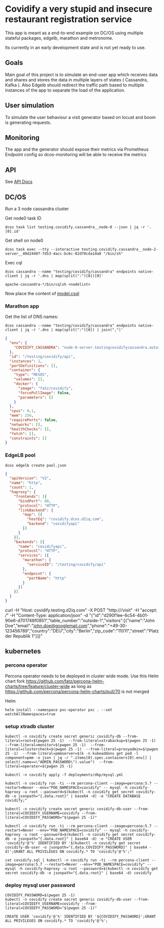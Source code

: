 # Covidify a very stupid and insecure restaurant registration service
This app is meant as a end-to-end example on DC/OS using multiple stateful packages, edgelb, marathon and metronome.

Its currently in an early development state and is not yet ready to use.


## Goals
Main goal of this project is to simulate an end-user app which receives data and shares and stores the data in multiple layers of states ( Cassandra, Kafka ). Also Edgelb should redirect the traffic path based to multiple instances of the app to separate the load of the application.

## User simulation
To simulate the user behaviour a visit generator based on locust and boom is generating requests.

## Monitoring
The app and the generator should expose their metrics via Prometheus Endpoint config so dcos-monitoring will be able to receive the metrics


## API
See [API Docs](./doc)



## DC/OS

Run a 3 node cassandra cluster


Get node0 task ID

```
dcos task list testing.covidify.cassandra__node-0 --json | jq -r '.[0].id'
```

Get shell on node0

```
dcos task exec --tty --interactive testing.covidify.cassandra__node-2-server__40d24407-7d53-4acc-bc6c-82d70cda14a8 "/bin/sh"
```

Exec cql

```
dcos cassandra --name "testing/covidify/cassandra" endpoints native-client | jq -r '.dns | map(split(":")[0])[0]'
```


```
apache-cassandra-*/bin/cqlsh <nodelist>
```


Now place the content of [model.csql](./model.csql)


### Marathon app
Get the list of DNS names:

```
dcos cassandra --name "testing/covidify/cassandra" endpoints native-client | jq -r '.dns | map(split(":")[0]) | join(",")'
```

```json
{
  "env": {
    "COVIDIFY_CASSANDRA": "node-0-server.testingcovidifycassandra.autoip.dcos.thisdcos.directory,node-1-server.testingcovidifycassandra.autoip.dcos.thisdcos.directory,node-2-server.testingcovidifycassandra.autoip.dcos.thisdcos.directory"
  },
  "id": "/testing/covidify/api",
  "instances": 1,
  "portDefinitions": [],
  "container": {
    "type": "MESOS",
    "volumes": [],
    "docker": {
      "image": "fatz/covidify",
      "forcePullImage": false,
      "parameters": []
    }
  },
  "cpus": 0.1,
  "mem": 256,
  "requirePorts": false,
  "networks": [],
  "healthChecks": [],
  "fetch": [],
  "constraints": []
}
```

### EdgeLB pool

`dcos edgelb create pool.json`

```json
{
  "apiVersion": "V2",
  "name": "http",
  "count": 1,
  "haproxy": {
    "frontends": [{
      "bindPort": 80,
      "protocol": "HTTP",
      "linkBackend": {
        "map": [{
          "hostEq": "covidify.dcos.d2iq.com",
          "backend": "covidifyapi"
        }]
      }
    }],
    "backends": [{
      "name": "covidifyapi",
      "protocol": "HTTP",
      "services": [{
        "marathon": {
          "serviceID": "/testing/covidify/api"
        },
        "endpoint": {
          "portName": "http"
        }
      }]
    }]
  }
}

```


curl -H "Host: covidify.testing.d2iq.com" -X POST "http://<yourclusteraddress>/visit" -H  "accept: */*" -H  "Content-Type: application/json" -d "{\"id\":\"d290f1ee-6c54-4b01-90e6-d701748f0851\",\"table_number\":\"outside-1\",\"visitors\":[{\"name\":\"John Doe\",\"email\":\"john.doe@googlemail.com\",\"phone\":\"+49-30-123456789\",\"country\":\"DEU\",\"city\":\"Berlin\",\"zip_code\":\"11011\",\"street\":\"Platz der Republik 1\"}]}"


## kubernetes

### percona operator
Percona operator needs to be deployed in cluster wide mode. Use this Helm chart fork https://github.com/fatz/percona-helm-charts/tree/feature/cluster-wide as long as https://github.com/percona/percona-helm-charts/pull/70 is not merged

Helm
```
helm install --namespace pxc-operator pxc . --set watchAllNamespaces=true
```


### setup xtradb cluster
```
kubectl -n covidify create secret generic covidify-db --from-literal=root=$(pwgen 25 -1)  --from-literal=xtrabackup=$(pwgen 25 -1)  --from-literal=monitor=$(pwgen 25 -1)  --from-literal=clustercheck=$(pwgen 25 -1)  --from-literal=proxyadmin=$(pwgen 25 -1)  --from-literal=pmmserver=$(k -n kubeaddons get pod -l component=pmm -o json | jq -r ".items[0].spec.containers[0].env[] | select(.name==\"ADMIN_PASSWORD\").value")  --from-literal=operator=$(pwgen 25 -1)
```

```
kubectl -n covidify apply -f deployments/dkp/mysql.yml
```

```
kubectl -n covidify run -ti --rm percona-client --image=percona:5.7 --restart=Never --env="POD_NAMESPACE=covidify" -- mysql -h covidify-haproxy -u root --password=$(kubectl -n covidify get secret covidify-db -o jsonpath="{.data.root}" | base64 -d) -e "CREATE DATABASE covidify;"
```


```
kubectl -n covidify create secret generic covidify-db-user --from-literal=COVIDIFY_USERNAME=covidify --from-literal=COVIDIFY_PASSWORD="$(pwgen 25 -1)"
```

```
kubectl -n covidify run -ti --rm percona-client --image=percona:5.7 --restart=Never --env="POD_NAMESPACE=covidify" -- mysql -h covidify-haproxy -u root --password=$(kubectl -n covidify get secret covidify-db -o jsonpath="{.data.root}" | base64 -d) -e "CREATE USER 'covidify'@'%' IDENTIFIED BY '$(kubectl -n covidify get secret covidify-db-user -o jsonpath="{.data.COVIDIFY_PASSWORD}" | base64 -d)';GRANT ALL PRIVILEGES ON covidify.* TO 'covidify'@'%';"
```

```
cat covidify.sql | kubectl -n covidify run -ti --rm percona-client --image=percona:5.7 --restart=Never --env="POD_NAMESPACE=covidify" -- mysql -h covidify-haproxy -u root --password=$(kubectl -n covidify get secret covidify-db -o jsonpath="{.data.root}" | base64 -d) covidify

```

### deploy mysql user password
```
COVIDIFY_PASSWORD=$(pwgen 25 -1)
kubectl -n covidify create secret generic covidify-db-user --from-literal=COVIDIFY_USERNAME=covidify --from-literal=COVIDIFY_PASSWORD="$(pwgen 25 -1)"
```

```
CREATE USER 'covidify'@'%' IDENTIFIED BY '${COVIDIFY_PASSWORD}';GRANT ALL PRIVILEGES ON covidify.* TO 'covidify'@'%';
```
